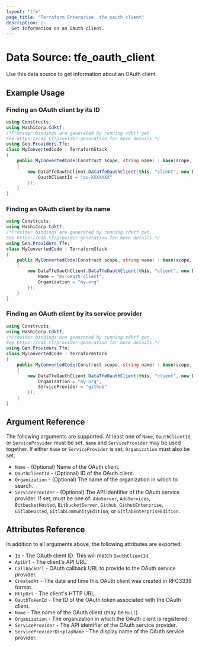 ```yaml
---
layout: "tfe"
page_title: "Terraform Enterprise: tfe_oauth_client"
description: |-
  Get information on an OAuth client.
---
```


# Data Source: tfe_oauth_client

Use this data source to get information about an OAuth client.

## Example Usage

### Finding an OAuth client by its ID

```csharp
using Constructs;
using HashiCorp.Cdktf;
/*Provider bindings are generated by running cdktf get.
See https://cdk.tf/provider-generation for more details.*/
using Gen.Providers.Tfe;
class MyConvertedCode : TerraformStack
{
    public MyConvertedCode(Construct scope, string name) : base(scope, name)
    {
        new DataTfeOauthClient.DataTfeOauthClient(this, "client", new DataTfeOauthClientConfig {
            OauthClientId = "oc-XXXXXXX"
        });
    }
}
```

### Finding an OAuth client by its name

```csharp
using Constructs;
using HashiCorp.Cdktf;
/*Provider bindings are generated by running cdktf get.
See https://cdk.tf/provider-generation for more details.*/
using Gen.Providers.Tfe;
class MyConvertedCode : TerraformStack
{
    public MyConvertedCode(Construct scope, string name) : base(scope, name)
    {
        new DataTfeOauthClient.DataTfeOauthClient(this, "client", new DataTfeOauthClientConfig {
            Name = "my-oauth-client",
            Organization = "my-org"
        });
    }
}
```

### Finding an OAuth client by its service provider

```csharp
using Constructs;
using HashiCorp.Cdktf;
/*Provider bindings are generated by running cdktf get.
See https://cdk.tf/provider-generation for more details.*/
using Gen.Providers.Tfe;
class MyConvertedCode : TerraformStack
{
    public MyConvertedCode(Construct scope, string name) : base(scope, name)
    {
        new DataTfeOauthClient.DataTfeOauthClient(this, "client", new DataTfeOauthClientConfig {
            Organization = "my-org",
            ServiceProvider = "github"
        });
    }
}
```

## Argument Reference

The following arguments are supported. At least one of `Name`, `OauthClientId`,
or `ServiceProvider` must be set. `Name` and `ServiceProvider` may be used
together. If either `Name` or `ServiceProvider` is set, `Organization` must also
be set.

* `Name` - (Optional) Name of the OAuth client.
* `OauthClientId` - (Optional) ID of the OAuth client.
* `Organization` - (Optional) The name of the organization in which to search.
* `ServiceProvider` - (Optional) The API identifier of the OAuth service provider. If set,
  must be one of: `AdoServer`, `AdoServices`, `BitbucketHosted`, `BitbucketServer`,
  `Github`, `GithubEnterprise`, `GitlabHosted`, `GitlabCommunityEdition`, or
  `GitlabEnterpriseEdition`.

## Attributes Reference

In addition to all arguments above, the following attributes are exported:

* `Id` - The OAuth client ID. This will match `OauthClientId`.
* `ApiUrl` - The client's API URL.
* `CallbackUrl` - OAuth callback URL to provide to the OAuth service provider.
* `CreatedAt` - The date and time this OAuth client was created in RFC3339 format.
* `HttpUrl` - The client's HTTP URL.
* `OauthTokenId` - The ID of the OAuth token associated with the OAuth client.
* `Name` - The name of the OAuth client (may be `Null`).
* `Organization` - The organization in which the OAuth client is registered.
* `ServiceProvider` - The API identifier of the OAuth service provider.
* `ServiceProviderDisplayName` - The display name of the OAuth service provider.

<!-- cache-key: cdktf-0.17.0-pre.15 input-59b4bcbbb310e7ee913a245f3c751829442542dbcf1bbb4c87ac286043b69348 -->